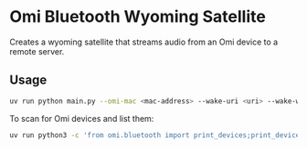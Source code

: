 # Omi Bluetooth Wyoming Satellite
Creates a wyoming satellite that streams audio from an Omi device to a remote server.

## Usage

```bash
uv run python main.py --omi-mac <mac-address> --wake-uri <uri> --wake-word-name <name>
```

To scan for Omi devices and list them:
```bash
uv run python3 -c 'from omi.bluetooth import print_devices;print_devices()'
```


